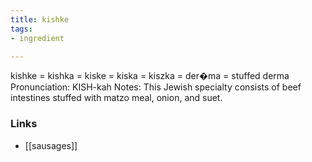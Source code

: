 ```yaml
---
title: kishke
tags:
- ingredient

---
```

kishke = kishka = kiske = kiska = kiszka = der�ma = stuffed derma Pronunciation: KISH-kah Notes: This Jewish specialty consists of beef intestines stuffed with matzo meal, onion, and suet.

### Links

* [[sausages]]
